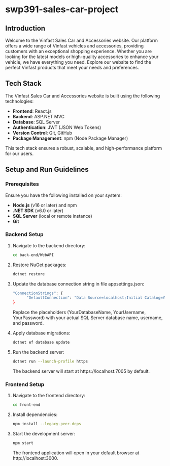 # swp391-sales-car-project

## Introduction

Welcome to the Vinfast Sales Car and Accessories website. Our platform offers a wide range of Vinfast vehicles and accessories, providing customers with an exceptional shopping experience. Whether you are looking for the latest models or high-quality accessories to enhance your vehicle, we have everything you need. Explore our website to find the perfect Vinfast products that meet your needs and preferences.

## Tech Stack

The Vinfast Sales Car and Accessories website is built using the following technologies:

- **Frontend**: React.js
- **Backend**: ASP.NET MVC
- **Database**: SQL Server
- **Authentication**: JWT (JSON Web Tokens)
- **Version Control**: Git, GitHub
- **Package Management**: npm (Node Package Manager)

This tech stack ensures a robust, scalable, and high-performance platform for our users.

## Setup and Run Guidelines

### Prerequisites

Ensure you have the following installed on your system:
- **Node.js** (v16 or later) and npm
- **.NET SDK** (v6.0 or later)
- **SQL Server** (local or remote instance)
- **Git**

### Backend Setup

1. Navigate to the backend directory:
    ```bash
   cd back-end/WebAPI

2. Restore NuGet packages:
    ```bash
    dotnet restore

3. Update the database connection string in file appsettings.json:
   ```bash
   "ConnectionStrings": {
         "DefaultConnection": "Data Source=localhost;Initial Catalog=YourDatabaseName;User ID=YourUsername;Password=YourPassword;Encrypt=True;TrustServerCertificate=True;"
   }
   ```


   Replace the placeholders (YourDatabaseName, YourUsername, YourPassword) with your actual SQL Server database name, username, and password.

4. Apply database migrations:
   ```bash
   dotnet ef database update
5. Run the backend server:
   ```bash
   dotnet run --launch-profile https
   ```
   
   The backend server will start at https://localhost:7005 by default.

### Frontend Setup

1. Navigate to the frontend directory:
   ```bash
   cd front-end

2. Install dependencies:
   ```bash
   npm install --legacy-peer-deps

3. Start the development server:
   ```bash
   npm start
   ```

   The frontend application will open in your default browser at http://localhost:3000.